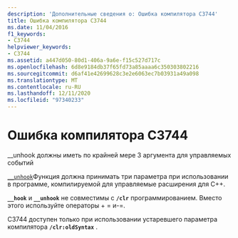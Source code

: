 ```yaml
---
description: 'Дополнительные сведения о: Ошибка компилятора C3744'
title: Ошибка компилятора C3744
ms.date: 11/04/2016
f1_keywords:
- C3744
helpviewer_keywords:
- C3744
ms.assetid: a447d050-80d1-406a-9a6e-f15c527d717c
ms.openlocfilehash: 6d8e9184db37f65fd73a85aaaa6c350303802216
ms.sourcegitcommit: d6af41e42699628c3e2e6063ec7b03931a49a098
ms.translationtype: MT
ms.contentlocale: ru-RU
ms.lasthandoff: 12/11/2020
ms.locfileid: "97340233"
---
```

# <a name="compiler-error-c3744"></a>Ошибка компилятора C3744

__unhook должны иметь по крайней мере 3 аргумента для управляемых событий

[`__unhook`](../../cpp/unhook.md)Функция должна принимать три параметра при использовании в программе, компилируемой для управляемые расширения для C++.

**`__hook`** и **`__unhook`** не совместимы с **`/clr`** программированием. Вместо этого используйте операторы + = и-=.

C3744 доступен только при использовании устаревшего параметра компилятора **`/clr:oldSyntax`** .

